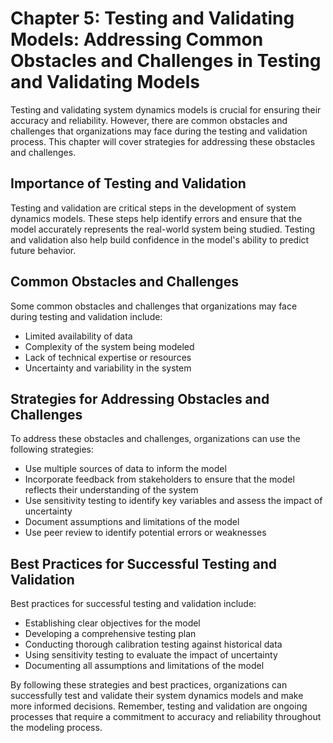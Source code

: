 Chapter 5: Testing and Validating Models: Addressing Common Obstacles and Challenges in Testing and Validating Models
=====================================================================================================================

Testing and validating system dynamics models is crucial for ensuring their accuracy and reliability. However, there are common obstacles and challenges that organizations may face during the testing and validation process. This chapter will cover strategies for addressing these obstacles and challenges.

Importance of Testing and Validation
------------------------------------

Testing and validation are critical steps in the development of system dynamics models. These steps help identify errors and ensure that the model accurately represents the real-world system being studied. Testing and validation also help build confidence in the model's ability to predict future behavior.

Common Obstacles and Challenges
-------------------------------

Some common obstacles and challenges that organizations may face during testing and validation include:

* Limited availability of data
* Complexity of the system being modeled
* Lack of technical expertise or resources
* Uncertainty and variability in the system

Strategies for Addressing Obstacles and Challenges
--------------------------------------------------

To address these obstacles and challenges, organizations can use the following strategies:

* Use multiple sources of data to inform the model
* Incorporate feedback from stakeholders to ensure that the model reflects their understanding of the system
* Use sensitivity testing to identify key variables and assess the impact of uncertainty
* Document assumptions and limitations of the model
* Use peer review to identify potential errors or weaknesses

Best Practices for Successful Testing and Validation
----------------------------------------------------

Best practices for successful testing and validation include:

* Establishing clear objectives for the model
* Developing a comprehensive testing plan
* Conducting thorough calibration testing against historical data
* Using sensitivity testing to evaluate the impact of uncertainty
* Documenting all assumptions and limitations of the model

By following these strategies and best practices, organizations can successfully test and validate their system dynamics models and make more informed decisions. Remember, testing and validation are ongoing processes that require a commitment to accuracy and reliability throughout the modeling process.
